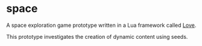 space
=====

A space exploration game prototype written in a Lua framework called [Love](http://love2d.org).

This prototype investigates the creation of dynamic content using seeds.
